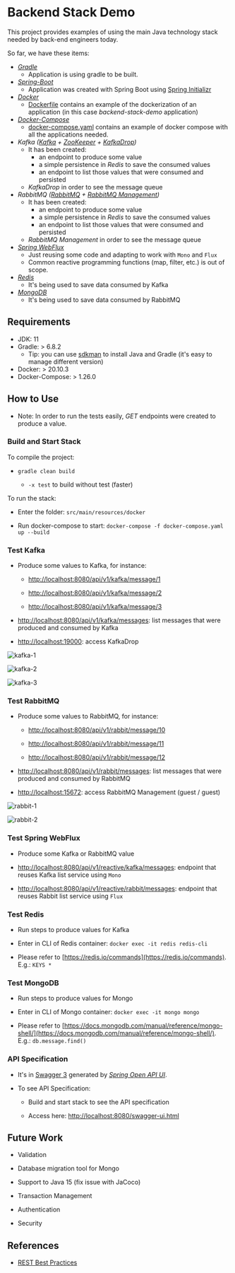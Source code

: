 # Backend Stack Demo

This project provides examples of using the main Java technology stack needed by back-end engineers today.

So far, we have these items:

* *[Gradle](https://spring.io/guides/gs/gradle/)*
    * Application is using gradle to be built.
* *[Spring-Boot](https://spring.io/guides/gs/spring-boot/)*
    * Application was created with Spring Boot using [Spring Initializr](https://start.spring.io/)
* *[Docker](https://www.docker.com/get-started)*
    * [Dockerfile](https://github.com/leocr03/backend-stack-demo/blob/main/Dockerfile) contains an example of the dockerization of an application (in this case *backend-stack-demo* application)
* *[Docker-Compose](https://docs.docker.com/compose/)*
    * [docker-compose.yaml](https://github.com/leocr03/backend-stack-demo/blob/main/src/main/resources/docker/docker-compose.yaml) contains an example of docker compose with all the applications needed.
* *Kafka ([Kafka](https://kafka.apache.org/documentation/) + [ZooKeeper](https://zookeeper.apache.org/) + [KafkaDrop](https://github.com/obsidiandynamics/kafdrop))*
    * It has been created:
        * an endpoint to produce some value
        * a simple persistence in *Redis* to save the consumed values
        * an endpoint to list those values that were consumed and persisted
    * *KafkaDrop* in order to see the message queue
* *RabbitMQ ([RabbitMQ](https://www.rabbitmq.com/tutorials/tutorial-one-java.html) + [RabbitMQ Management](https://www.rabbitmq.com/management.html))*
    * It has been created:
        * an endpoint to produce some value
        * a simple persistence in *Redis* to save the consumed values
        * an endpoint to list those values that were consumed and persisted
    * *RabbitMQ Management* in order to see the message queue
* *[Spring WebFlux](https://docs.spring.io/spring-framework/docs/current/reference/html/web-reactive.html#webflux)*
    * Just reusing some code and adapting to work with ```Mono``` and ```Flux```
    * Common reactive programming functions (map, filter, etc.) is out of scope.
* *[Redis](https://redis.io/topics/quickstart)*
    * It's being used to save data consumed by Kafka
* *[MongoDB](https://docs.mongodb.com/manual/tutorial/getting-started/)*
    * It's being used to save data consumed by RabbitMQ


## Requirements

* JDK: 11
* Gradle: > 6.8.2
    * Tip: you can use [sdkman](http://sdkman.io/) to install Java and Gradle (it's easy to manage different version)
* Docker: > 20.10.3
* Docker-Compose: > 1.26.0


## How to Use

* Note: In order to run the tests easily, *GET* endpoints were created to produce a value.

### Build and Start Stack

To compile the project:

* ```gradle clean build```

    * ```-x test``` to build without test (faster)

To run the stack:

* Enter the folder: ```src/main/resources/docker```

* Run docker-compose to start: ```docker-compose -f docker-compose.yaml up --build```

### Test Kafka

* Produce some values to Kafka, for instance:

    * [http://localhost:8080/api/v1/kafka/message/1](http://localhost:8080/api/v1/kafka/message/1)
    
    * [http://localhost:8080/api/v1/kafka/message/2](http://localhost:8080/api/v1/kafka/message/2)
    
    * [http://localhost:8080/api/v1/kafka/message/3](http://localhost:8080/api/v1/kafka/message/3)

* [http://localhost:8080/api/v1/kafka/messages](http://localhost:8080/api/v1/kafka/messages): list messages that were produced and consumed by Kafka

* [http://localhost:19000](http://localhost:19000): access KafkaDrop

![kafka-1](https://i.imgur.com/HZ96xjz.png)

![kafka-2](https://i.imgur.com/9z5fAeX.png)

![kafka-3](https://i.imgur.com/H7FDYsB.png)

### Test RabbitMQ

* Produce some values to RabbitMQ, for instance:

    * [http://localhost:8080/api/v1/rabbit/message/10](http://localhost:8080/api/v1/rabbit/message/10)
    
    * [http://localhost:8080/api/v1/rabbit/message/11](http://localhost:8080/api/v1/rabbit/message/11)
    
    * [http://localhost:8080/api/v1/rabbit/message/12](http://localhost:8080/api/v1/rabbit/message/12)
    
* [http://localhost:8080/api/v1/rabbit/messages](http://localhost:8080/api/v1/rabbit/messages): list messages that were produced and consumed by RabbitMQ

* [http://localhost:15672](http://localhost:15672): access RabbitMQ Management (guest / guest)

![rabbit-1](https://i.imgur.com/DUiDSlo.png)

![rabbit-2](https://i.imgur.com/UVqPOWX.png)

### Test Spring WebFlux

* Produce some Kafka or RabbitMQ value 

* [http://localhost:8080/api/v1/reactive/kafka/messages](http://localhost:8080/api/v1/reactive/kafka/messages): endpoint that reuses Kafka list service using ```Mono``` 

* [http://localhost:8080/api/v1/reactive/rabbit/messages](http://localhost:8080/api/v1/reactive/rabbit/messages): endpoint that reuses Rabbit list service using ```Flux```

### Test Redis

* Run steps to produce values for Kafka

* Enter in CLI of Redis container: ```docker exec -it redis redis-cli```

* Please refer to [https://redis.io/commands](https://redis.io/commands). E.g.: ```KEYS *```

### Test MongoDB

* Run steps to produce values for Mongo

* Enter in CLI of Mongo container: ```docker exec -it mongo mongo```

* Please refer to [https://docs.mongodb.com/manual/reference/mongo-shell/](https://docs.mongodb.com/manual/reference/mongo-shell/). E.g.: ```db.message.find()```

### API Specification

* It's in [Swagger 3](https://swagger.io/specification/v3/) generated by *[Spring Open API UI](https://www.baeldung.com/spring-rest-openapi-documentation)*.

* To see API Specification:

    * Build and start stack to see the API specification

    * Access here: [http://localhost:8080/swagger-ui.html](http://localhost:8080/swagger-ui.html)
    

## Future Work

* Validation

* Database migration tool for Mongo

* Support to Java 15 (fix issue with JaCoco)

* Transaction Management

* Authentication

* Security


## References

* [REST Best Practices](https://codeburst.io/spring-boot-rest-microservices-best-practices-2a6e50797115)

